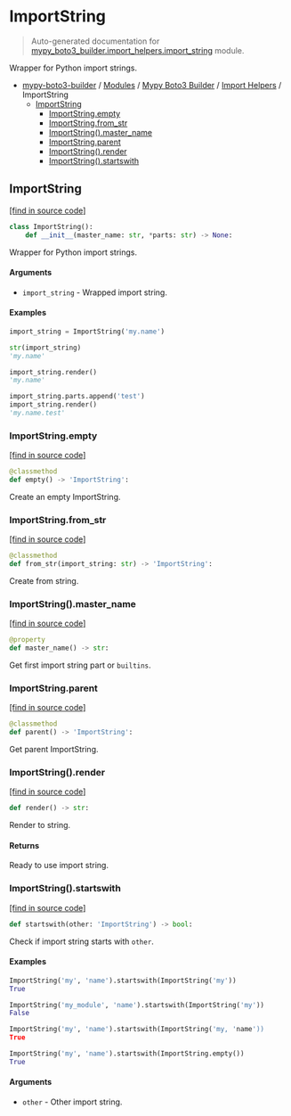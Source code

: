 # ImportString

> Auto-generated documentation for [mypy_boto3_builder.import_helpers.import_string](https://github.com/vemel/mypy_boto3_builder/blob/master/mypy_boto3_builder/import_helpers/import_string.py) module.

Wrapper for Python import strings.

- [mypy-boto3-builder](../../README.md#mypy_boto3_builder) / [Modules](../../MODULES.md#mypy-boto3-builder-modules) / [Mypy Boto3 Builder](../index.md#mypy-boto3-builder) / [Import Helpers](index.md#import-helpers) / ImportString
    - [ImportString](#importstring)
        - [ImportString.empty](#importstringempty)
        - [ImportString.from_str](#importstringfrom_str)
        - [ImportString().master_name](#importstringmaster_name)
        - [ImportString.parent](#importstringparent)
        - [ImportString().render](#importstringrender)
        - [ImportString().startswith](#importstringstartswith)

## ImportString

[[find in source code]](https://github.com/vemel/mypy_boto3_builder/blob/master/mypy_boto3_builder/import_helpers/import_string.py#L7)

```python
class ImportString():
    def __init__(master_name: str, *parts: str) -> None:
```

Wrapper for Python import strings.

#### Arguments

- `import_string` - Wrapped import string.

#### Examples

```python
import_string = ImportString('my.name')

str(import_string)
'my.name'

import_string.render()
'my.name'

import_string.parts.append('test')
import_string.render()
'my.name.test'
```

### ImportString.empty

[[find in source code]](https://github.com/vemel/mypy_boto3_builder/blob/master/mypy_boto3_builder/import_helpers/import_string.py#L44)

```python
@classmethod
def empty() -> 'ImportString':
```

Create an empty ImportString.

### ImportString.from_str

[[find in source code]](https://github.com/vemel/mypy_boto3_builder/blob/master/mypy_boto3_builder/import_helpers/import_string.py#L37)

```python
@classmethod
def from_str(import_string: str) -> 'ImportString':
```

Create from string.

### ImportString().master_name

[[find in source code]](https://github.com/vemel/mypy_boto3_builder/blob/master/mypy_boto3_builder/import_helpers/import_string.py#L123)

```python
@property
def master_name() -> str:
```

Get first import string part or `builtins`.

### ImportString.parent

[[find in source code]](https://github.com/vemel/mypy_boto3_builder/blob/master/mypy_boto3_builder/import_helpers/import_string.py#L53)

```python
@classmethod
def parent() -> 'ImportString':
```

Get parent ImportString.

### ImportString().render

[[find in source code]](https://github.com/vemel/mypy_boto3_builder/blob/master/mypy_boto3_builder/import_helpers/import_string.py#L114)

```python
def render() -> str:
```

Render to string.

#### Returns

Ready to use import string.

### ImportString().startswith

[[find in source code]](https://github.com/vemel/mypy_boto3_builder/blob/master/mypy_boto3_builder/import_helpers/import_string.py#L82)

```python
def startswith(other: 'ImportString') -> bool:
```

Check if import string starts with `other`.

#### Examples

```python
ImportString('my', 'name').startswith(ImportString('my'))
True

ImportString('my_module', 'name').startswith(ImportString('my'))
False

ImportString('my', 'name').startswith(ImportString('my, 'name'))
True

ImportString('my', 'name').startswith(ImportString.empty())
True
```

#### Arguments

- `other` - Other import string.
